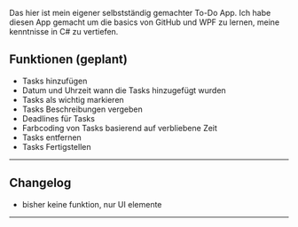 Das hier ist mein eigener selbstständig gemachter To-Do App. Ich habe diesen App gemacht um die basics von GitHub und WPF zu lernen, meine kenntnisse in C# zu vertiefen.

Funktionen (geplant)
--------------------------------------------------------------------------

- Tasks hinzufügen
- Datum und Uhrzeit wann die Tasks hinzugefügt wurden
- Tasks als wichtig markieren
- Tasks Beschreibungen vergeben
- Deadlines für Tasks
- Farbcoding von Tasks basierend auf verbliebene Zeit
- Tasks entfernen
- Tasks Fertigstellen

--------------------------------------------------------------------------

Changelog
--------------------------------------------------------------------------

- bisher keine funktion, nur UI elemente

__________________________________________________________________________
